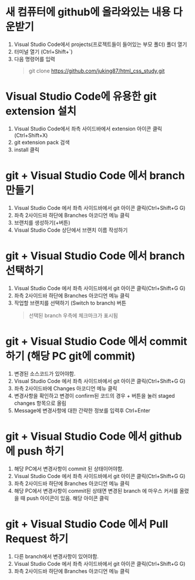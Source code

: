 # 새 컴퓨터에 github에 올라와있는 내용 다운받기

1. Visual Studio Code에서 projects(프로젝트들이 들어있는 부모 폴더) 폴더 열기
2. 터미널 열기 (Ctrl+Shift+`)
3. 다음 명령어를 입력
    > git clone https://github.com/juking87/html_css_study.git

# Visual Studio Code에 유용한 git extension 설치

1. Visual Studio Code에서 좌측 사이드바에서 extension 아이콘 클릭 (Ctrl+Shift+X)
2. git extension pack 검색
3. install 클릭

# git + Visual Studio Code 에서 branch 만들기

1. Visual Studio Code 에서 좌측 사이드바에서 git 아이콘 클릭(Ctrl+Shift+G G)
2. 좌측 2사이드바 하단에 Branches 아코디언 메뉴 클릭
3. 브랜치를 생성하기(+버튼)
4. Visual Studio Code 상단에서 브랜치 이름 작성하기

# git + Visual Studio Code 에서 branch 선택하기

1. Visual Studio Code 에서 좌측 사이드바에서 git 아이콘 클릭(Ctrl+Shift+G G)
2. 좌측 2사이드바 하단에 Branches 아코디언 메뉴 클릭
3. 작업할 브랜치를 선택하기 (Switch to branch) 버튼
    > 선택된 branch 우측에 체크마크가 표시됨

# git + Visual Studio Code 에서 commit 하기 (해당 PC git에 commit)

1. 변경된 소스코드가 있어야함.
2. Visual Studio Code 에서 좌측 사이드바에서 git 아이콘 클릭(Ctrl+Shift+G G)
3. 좌측 2사이드바에 Changes 아코디언 메뉴 클릭
4. 변경사항을 확인하고 변경이 confirm된 코드의 경우 + 버튼을 눌러 staged changes 항목으로 올림
5. Message에 변경사항에 대한 간략한 정보를 입력후 Ctrl+Enter

# git + Visual Studio Code 에서 github에 push 하기

1. 해당 PC에서 변경사항이 commit 된 상태이어야함.
2. Visual Studio Code 에서 좌측 사이드바에서 git 아이콘 클릭(Ctrl+Shift+G G)
3. 좌측 2사이드바 하단에 Branches 아코디언 메뉴 클릭
4. 해당 PC에서 변경사항이 commit된 상태면 변경된 branch 에 마우스 커서를 올렸을 때 push 아이콘이 있음. 해당 아이콘 클릭

# git + Visual Studio Code 에서 Pull Request 하기

1. 다른 branch에서 변경사항이 있어야함.
2. Visual Studio Code 에서 좌측 사이드바에서 git 아이콘 클릭(Ctrl+Shift+G G)
3. 좌측 2사이드바 하단에 Branches 아코디언 메뉴 클릭